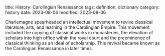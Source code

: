 title: History: Carolingian Renaissance
tags: definition, dictionary
category: history
date: 2023-08-06
modified: 2023-08-06


Charlemagne spearheaded an
intellectual movement to revive classical literature, arts, and
learning in the Carolingian Empire. This movement included the
copying of classical works in monasteries, the elevation of scholars
into high office within the royal court and the preeminence of
classical thinking as an ideal of scholarship. This revival
became known as the Carolingian Renaissance in later times.




